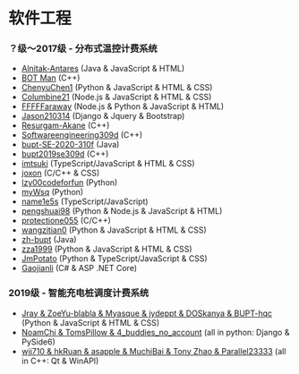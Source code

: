 # 软件工程

### ？级～2017级 - 分布式温控计费系统

* [Alnitak-Antares](https://github.com/Alnitak-Antares/distributed-ac-system) (Java & JavaScript & HTML)
* [BOT Man](https://github.com/BOT-Man-JL/BUPT-Projects/tree/master/3-2-Software-Engineering) (C++)
* [ChenyuChen1](https://github.com/ChenyuChen1/hotel_A) (Python & JavaScript & HTML & CSS)
* [Columbine21](https://github.com/Columbine21/air-system-frontend) (Node.js & JavaScript & HTML & CSS)
* [FFFFFaraway](https://github.com/FFFFFaraway/BUPT-Distributed-Temperature-Control-System) (Node.js & Python & JavaScript & HTML)
* [Jason210314](https://github.com/Jason210314/BuptAirConditionerSystem) (Django & Jquery & Bootstrap)
* [Resurgam-Akane](https://github.com/Resurgam-Akane/BUPT-SoftwareEngineering) (C++)
* [Softwareengineering309d](https://github.com/Softwareengineering309d/BUPTACststem) (C++)
* [bupt-SE-2020-310f](https://github.com/bupt-SE-2020-310f/dtcbs-310f) (Java)
* [bupt2019se309d](https://github.com/bupt2019se309d/AirConditioner) (C++)
* [imtsuki](https://github.com/imtsuki/aircon) (TypeScript/JavaScript & HTML & CSS)
* [joxon](https://github.com/joxon/aircond-server) (C/C++ & CSS)
* [lzy00codeforfun](https://github.com/lzy00codeforfun/DistributedAirConditioner) (Python)
* [myWsq](https://github.com/myWsq/bupt-air-backend) (Python)
* [name1e5s](https://github.com/kuso-kodo/acdc-new) (TypeScript/JavaScript)
* [pengshuai98](https://github.com/pengshuai98/Distributed-temperature-control-system-for-BUPT) (Python & Node.js & JavaScript & HTML)
* [protectione055](https://github.com/protectione055/BUPT-HOTEL-Air-condition-Billing-System) (C/C++)
* [wangzitian0](https://github.com/wangzitian0/air-condition-system) (Python & JavaScript & HTML & CSS)
* [zh-bupt](https://github.com/zh-bupt/AirConditioningSystem) (Java)
* [zza1999](https://github.com/zza1999/Software-Engineering) (Python & JavaScript & HTML & CSS)
* [JmPotato](https://github.com/JmPotato/DCTCS) (Python & TypeScript/JavaScript & CSS)
* [Gaojianli](https://github.com/Gaojianli/software-engineering-web-backend/) (C# & ASP .NET Core)

### 2019级 - 智能充电桩调度计费系统

* [Jray & ZoeYu-blabla & Myasque & jydeppt & DOSkanya & BUPT-hqc](https://github.com/Jraaay/Charging-in-BUPT) (Python & JavaScript & HTML & CSS)
* [NoamChi & TomsPillow & 4_buddies_no_account](https://github.com/PopChicken/acss_repo) (all in python: Django & PySide6)
* [wjj710 & hkRuan & asapple & MuchiBai & Tony Zhao & Parallel23333](https://github.com/wjj710/Charging-Pile-System) (all in C++: Qt & WinAPI)
